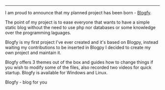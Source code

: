 
---

I am proud to announce that my planned project has been born - [Blogfy](https://github.com/wifiextender/blogfy).

The point of my project is to ease everyone that wants to have a simple static blog without the need to use php nor databases or some knowledge over the programming laguages. 

Blogfy is my first project I've ever created and it's based on Blogpy, instead waiting my contributions to be inserted in Blogpy I decided to create my own project and maintain it.

Blogfy offers 3 themes out of the box and guides how to change things if you wish to modify some of the files, also recorded two videos for quick startup. Blogfy is available for Windows and Linux.

Blogfy - blog for you
